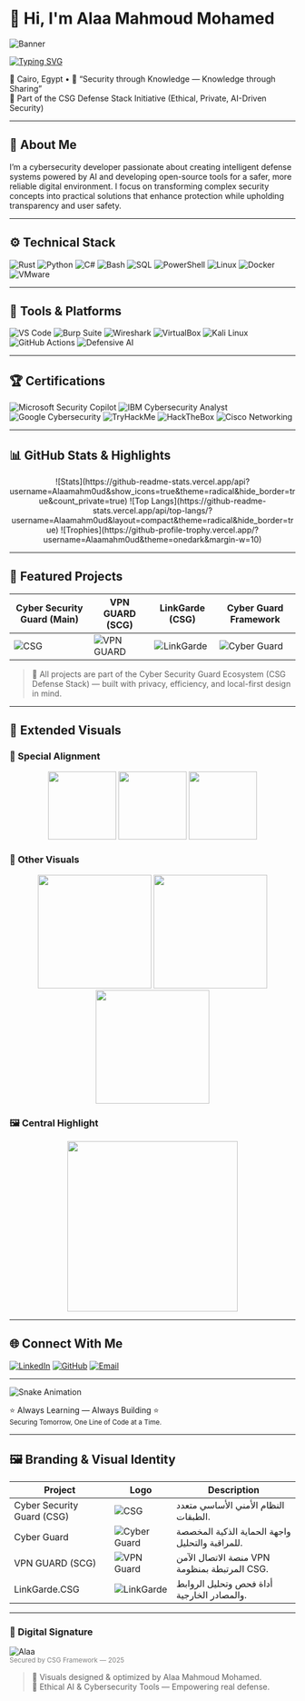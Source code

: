 # 👋 Hi, I'm Alaa Mahmoud Mohamed

![Banner](https://raw.githubusercontent.com/Alaamahm0ud/Alaamahm0ud/main/branding/alaa10.png)

[![Typing SVG](https://readme-typing-svg.demolab.com?font=Consolas&weight=600&size=24&pause=1000&color=00ADB5&center=true&vCenter=true&width=600&lines=Cybersecurity+Analyst;AI+Tools+Developer;Ethical+Hacker;Defensive+Systems+Engineer;Open-Source+Security+Architect)](https://readme-typing-svg.demolab.com/demo/?lines=Cybersecurity+Analyst;AI+Tools+Developer;Ethical+Hacker;Defensive+Systems+Engineer;Open-Source+Security+Architect)

📍 Cairo, Egypt • 💬 “Security through Knowledge — Knowledge through Sharing”  
🧩 Part of the CSG Defense Stack Initiative (Ethical, Private, AI-Driven Security)

---

## 🧠 About Me
I’m a cybersecurity developer passionate about creating intelligent defense systems powered by AI and developing open-source tools for a safer, more reliable digital environment.
I focus on transforming complex security concepts into practical solutions that enhance protection while upholding transparency and user safety.

---

## ⚙️ Technical Stack
![Rust](https://img.shields.io/badge/Rust-000000?style=for-the-badge&logo=rust)
![Python](https://img.shields.io/badge/Python-3670A0?style=for-the-badge&logo=python&logoColor=ffdd54)
![C#](https://img.shields.io/badge/C%23-239120?style=for-the-badge&logo=c-sharp&logoColor=white)
![Bash](https://img.shields.io/badge/Bash-121011?style=for-the-badge&logo=gnu-bash&logoColor=white)
![SQL](https://img.shields.io/badge/SQL-003B57?style=for-the-badge&logo=mysql)
![PowerShell](https://img.shields.io/badge/PowerShell-5391FE?style=for-the-badge&logo=powershell)
![Linux](https://img.shields.io/badge/Linux-FCC624?style=for-the-badge&logo=linux&logoColor=black)
![Docker](https://img.shields.io/badge/Docker-2496ED?style=for-the-badge&logo=docker)
![VMware](https://img.shields.io/badge/VMware-607078?style=for-the-badge&logo=vmware)

---

## 🧰 Tools & Platforms
![VS Code](https://img.shields.io/badge/VSCode-007ACC?style=for-the-badge&logo=visualstudiocode)
![Burp Suite](https://img.shields.io/badge/Burp_Suite-FF6C37?style=for-the-badge&logo=burpsuite)
![Wireshark](https://img.shields.io/badge/Wireshark-1679A7?style=for-the-badge&logo=wireshark)
![VirtualBox](https://img.shields.io/badge/VirtualBox-183A61?style=for-the-badge&logo=virtualbox)
![Kali Linux](https://img.shields.io/badge/Kali_Linux-557C94?style=for-the-badge&logo=kalilinux)
![GitHub Actions](https://img.shields.io/badge/GitHub_Actions-2088FF?style=for-the-badge&logo=githubactions)
![Defensive AI](https://img.shields.io/badge/AI_Security_Tools-2C3E50?style=for-the-badge&logo=ai)

---

## 🏆 Certifications
![Microsoft Security Copilot](https://img.shields.io/badge/Microsoft_Security_Copilot-0078D4?style=for-the-badge&logo=microsoft)
![IBM Cybersecurity Analyst](https://img.shields.io/badge/IBM_Cybersecurity_Analyst-054ADA?style=for-the-badge&logo=ibm)
![Google Cybersecurity](https://img.shields.io/badge/Google_Cybersecurity-4285F4?style=for-the-badge&logo=google)
![TryHackMe](https://img.shields.io/badge/TryHackMe_Level_7-red?style=for-the-badge&logo=tryhackme)
![HackTheBox](https://img.shields.io/badge/HackTheBox_Rookie-green?style=for-the-badge&logo=hackthebox)
![Cisco Networking](https://img.shields.io/badge/Cisco_Networking_Academy-1BA0D7?style=for-the-badge&logo=cisco)

---

## 📊 GitHub Stats & Highlights
<div align="center">
![Stats](https://github-readme-stats.vercel.app/api?username=Alaamahm0ud&show_icons=true&theme=radical&hide_border=true&count_private=true)
![Top Langs](https://github-readme-stats.vercel.app/api/top-langs/?username=Alaamahm0ud&layout=compact&theme=radical&hide_border=true)
![Trophies](https://github-profile-trophy.vercel.app/?username=Alaamahm0ud&theme=onedark&margin-w=10)
</div>

---

## 🚀 Featured Projects

| Cyber Security Guard (Main) | VPN GUARD (SCG) | LinkGarde (CSG) | Cyber Guard Framework |
|-----------------------------|-----------------|-----------------|-----------------------|
| ![CSG](https://raw.githubusercontent.com/Alaamahm0ud/Alaamahm0ud/main/branding/visual_hobby_2025_01.png.jpg) | ![VPN GUARD](https://raw.githubusercontent.com/Alaamahm0ud/Alaamahm0ud/main/branding/visual_hobby_2025_03.png.jpg) | ![LinkGarde](https://raw.githubusercontent.com/Alaamahm0ud/Alaamahm0ud/main/branding/visual_hobby_2025_04.png.jpg) | ![Cyber Guard](https://raw.githubusercontent.com/Alaamahm0ud/Alaamahm0ud/main/branding/visual_hobby_2025_02.png.jpg) |

> 🧠 All projects are part of the Cyber Security Guard Ecosystem (CSG Defense Stack) — built with privacy, efficiency, and local-first design in mind.

---

## 🔗 Extended Visuals

### 👀 Special Alignment
<div align="center">
<img src="https://raw.githubusercontent.com/Alaamahm0ud/Alaamahm0ud/main/branding/01.png" width="120" /> 
<img src="https://raw.githubusercontent.com/Alaamahm0ud/Alaamahm0ud/main/branding/CSG.022.jpg" width="120" /> 
<img src="https://raw.githubusercontent.com/Alaamahm0ud/Alaamahm0ud/main/branding/C_S_G.png" width="120" /> 
</div>

### 🎨 Other Visuals
<div align="center">
<img src="https://raw.githubusercontent.com/Alaamahm0ud/Alaamahm0ud/main/branding/CSG.03.png" width="200" /> 
<img src="https://raw.githubusercontent.com/Alaamahm0ud/Alaamahm0ud/main/branding/CSG1.jpg" width="200" /> 
<img src="https://raw.githubusercontent.com/Alaamahm0ud/Alaamahm0ud/main/branding/CSG.04.png" width="200" /> 
</div>

### 🖼️ Central Highlight
<div align="center">
<img src="https://raw.githubusercontent.com/Alaamahm0ud/Alaamahm0ud/main/branding/CSG000.jpg" width="300" />
</div>

---

## 🌐 Connect With Me
[![LinkedIn](https://img.shields.io/badge/LinkedIn_Profile-0A66C2?style=for-the-badge&logo=linkedin)](https://www.linkedin.com/in/alaa-mahmoud-/)
[![GitHub](https://img.shields.io/badge/GitHub_Portfolio-181717?style=for-the-badge&logo=github)](https://github.com/Alaamahm0ud)
[![Email](https://img.shields.io/badge/Email_Me-D14836?style=for-the-badge&logo=gmail)](mailto:alaa.m.egypt@gmail.com)

---

![Snake Animation](https://raw.githubusercontent.com/Alaamahm0ud/Alaamahm0ud/output/github-contribution-grid-snake.svg)

⭐ Always Learning — Always Building ⭐  
<sub>Securing Tomorrow, One Line of Code at a Time.</sub>

---

## 🖼️ Branding & Visual Identity

| Project | Logo | Description |
|----------|------|--------------|
| Cyber Security Guard (CSG) | ![CSG](https://raw.githubusercontent.com/Alaamahm0ud/Alaamahm0ud/main/branding/visual_hobby_2025_01.png.jpg) | النظام الأمني الأساسي متعدد الطبقات. |
| Cyber Guard | ![Cyber Guard](https://raw.githubusercontent.com/Alaamahm0ud/Alaamahm0ud/main/branding/visual_hobby_2025_02.png.jpg) | واجهة الحماية الذكية المخصصة للمراقبة والتحليل. |
| VPN GUARD (SCG) | ![VPN Guard](https://raw.githubusercontent.com/Alaamahm0ud/Alaamahm0ud/main/branding/visual_hobby_2025_03.png.jpg) | منصة الاتصال الآمن VPN المرتبطة بمنظومة CSG. |
| LinkGarde.CSG | ![LinkGarde](https://raw.githubusercontent.com/Alaamahm0ud/Alaamahm0ud/main/branding/visual_hobby_2025_04.png.jpg) | أداة فحص وتحليل الروابط والمصادر الخارجية. |

---

### 🔏 Digital Signature  
![Alaa](branding/ALAA.png)  
<sub style="color:gray;">Secured by CSG Framework — 2025</sub>

> 🧩 Visuals designed & optimized by Alaa Mahmoud Mohamed.  
> 🧠 Ethical AI & Cybersecurity Tools — Empowering real defense.
